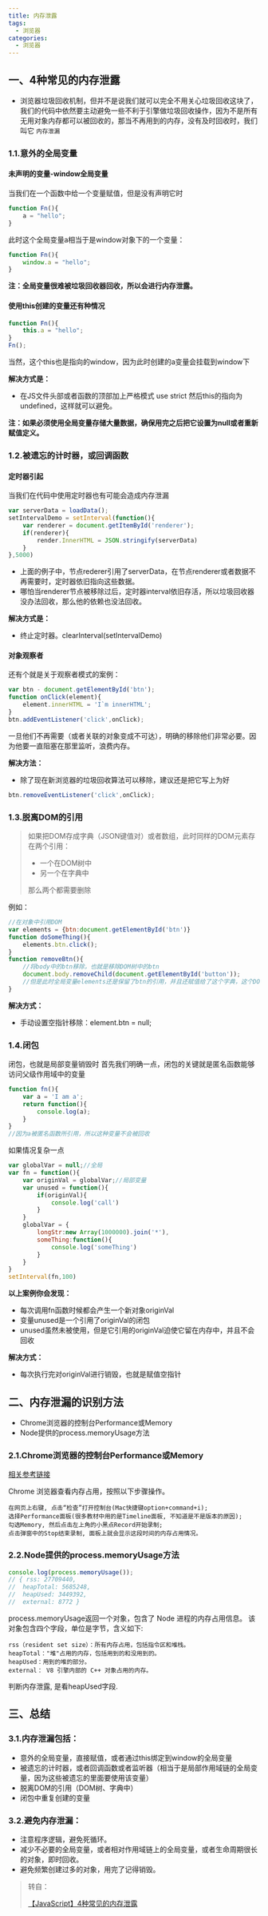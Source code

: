 ```yaml
---
title: 内存泄露
tags:
  - 浏览器
categories:
  - 浏览器
---
```

## 一、4种常见的内存泄露

+ 浏览器垃圾回收机制，但并不是说我们就可以完全不用关心垃圾回收这块了，我们的代码中依然要主动避免一些不利于引擎做垃圾回收操作，因为不是所有无用对象内存都可以被回收的，那当不再用到的内存，没有及时回收时，我们叫它 `内存泄漏`

### 1.1.意外的全局变量
#### 未声明的变量-window全局变量
当我们在一个函数中给一个变量赋值，但是没有声明它时

```js
function Fn(){
	a = "hello";
}
```

此时这个全局变量a相当于是window对象下的一个变量：

```js
function Fn(){
	window.a = "hello";
}
```

**注：全局变量很难被垃圾回收器回收，所以会进行内存泄露。**

#### 使用this创建的变量还有种情况

```js
function Fn(){
	this.a = "hello";
}
Fn();
```

当然，这个this也是指向的window，因为此时创建的a变量会挂载到window下

**解决方式是：**

+ 在JS文件头部或者函数的顶部加上严格模式 use strict 然后this的指向为undefined，这样就可以避免。

**注：如果必须使用全局变量存储大量数据，确保用完之后把它设置为null或者重新赋值定义。**

### 1.2.被遗忘的计时器，或回调函数
#### 定时器引起
当我们在代码中使用定时器也有可能会造成内存泄漏

```js
var serverData = loadData();
setIntervalDemo = setInterval(function(){
	var renderer = document.getItemById('renderer');
	if(renderer){
		render.InnerHTML = JSON.stringify(serverData)
	}
},5000)

```

+ 上面的例子中，节点rederer引用了serverData，在节点renderer或者数据不再需要时，定时器依旧指向这些数据。
+ 哪怕当renderer节点被移除过后，定时器interval依旧存活，所以垃圾回收器没办法回收，那么他的依赖也没法回收。

**解决方式是：**

+ 终止定时器。clearInterval(setIntervalDemo)

#### 对象观察者
还有个就是关于观察者模式的案例：

```js
var btn - document.getElementById('btn');
function onClick(element){
	element.innerHTML = 'I`m innerHTML';
}
btn.addEventListener('click',onClick);

```

一旦他们不再需要（或者关联的对象变成不可达），明确的移除他们非常必要。因为他要一直阻塞在那里监听，浪费内存。

**解决方法：**

+ 除了现在新浏览器的垃圾回收算法可以移除，建议还是把它写上为好

```js
btn.removeEventListener('click',onClick);
```

### 1.3.脱离DOM的引用

> 如果把DOM存成字典（JSON键值对）或者数组，此时同样的DOM元素存在两个引用：
>
> + 一个在DOM树中
> + 另一个在字典中
>
> 那么两个都需要删除

例如：

```js
//在对象中引用DOM
var elements = {btn:document.getElementById('btn')}
function doSomeThing(){
    elements.btn.click();
}
function removeBtn(){
    //将body中的btn移除，也就是移除DOM树中的btn
    document.body.removeChild(document.getElementById('button'));
    //但是此时全局变量elements还是保留了btn的引用，并且还赋值给了这个字典，这个DOM元素还是在内存中，不能回收。
}
```

**解决方式：**

+ 手动设置空指针移除：element.btn = null;

### 1.4.闭包
闭包，也就是局部变量销毁时
首先我们明确一点，闭包的关键就是匿名函数能够访问父级作用域中的变量

```js
function fn(){
	var a = 'I am a';
	return function(){
		console.log(a);
	}
}
//因为a被匿名函数所引用，所以这种变量不会被回收
```

如果情况复杂一点

```js
var globalVar = null;//全局
var fn = function(){
	var originVal = globalVar;//局部变量
	var unused = function(){
		if(originVal){
			console.log('call')
		}
	}
	globalVar = {
		longStr:new Array(1000000).join('*'),
		someThing:function(){
			console.log('someThing')
		}
	}
}
setInterval(fn,100)
```

**以上案例你会发现：**

+ 每次调用fn函数时候都会产生一个新对象originVal
+ 变量unused是一个引用了originVal的闭包
+ unused虽然未被使用，但是它引用的originVal迫使它留在内存中，并且不会回收

**解决方式：**

+ 每次执行完对originVal进行销毁，也就是赋值空指针

## 二、内存泄漏的识别方法

+ Chrome浏览器的控制台Performance或Memory
+ Node提供的process.memoryUsage方法

### 2.1.Chrome浏览器的控制台Performance或Memory

[相关参考链接](https://juejin.im/post/5d80854d5188253264365f11)

Chrome 浏览器查看内存占用，按照以下步骤操作。

```
在网页上右键, 点击“检查”打开控制台(Mac快捷键option+command+i);
选择Performance面板(很多教材中用的是Timeline面板, 不知道是不是版本的原因);
勾选Memory, 然后点击左上角的小黑点Record开始录制;
点击弹窗中的Stop结束录制, 面板上就会显示这段时间的内存占用情况。
```

### 2.2.Node提供的process.memoryUsage方法

```js
console.log(process.memoryUsage());
// { rss: 27709440,
//  heapTotal: 5685248,
//  heapUsed: 3449392,
//  external: 8772 }
```

process.memoryUsage返回一个对象，包含了 Node 进程的内存占用信息。
该对象包含四个字段，单位是字节，含义如下:

```
rss（resident set size）：所有内存占用，包括指令区和堆栈。
heapTotal："堆"占用的内存，包括用到的和没用到的。
heapUsed：用到的堆的部分。
external： V8 引擎内部的 C++ 对象占用的内存。
```

判断内存泄露, 是看heapUsed字段.
## 三、总结
### 3.1.内存泄漏包括：
+ 意外的全局变量，直接赋值，或者通过this绑定到window的全局变量
+ 被遗忘的计时器，或者回调函数或者监听器（相当于是局部作用域链的全局变量，因为这些被遗忘的里面要使用该变量）
+ 脱离DOM的引用（DOM树、字典中）
+ 闭包中重复创建的变量
### 3.2.避免内存泄漏：

+ 注意程序逻辑，避免死循环。
+ 减少不必要的全局变量，或者相对作用域链上的全局变量，或者生命周期很长的对象，即时回收。
+ 避免频繁创建过多的对象，用完了记得销毁。
  

> 转自：
>
> [【JavaScript】4种常见的内存泄露](https://blog.csdn.net/weixin_43698328/article/details/110742906)



